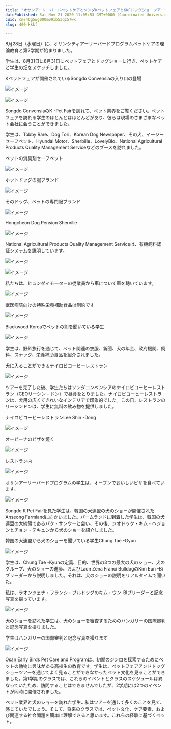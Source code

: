 ```yaml
---
title: "オサンアーリーバードペットケアとソンダKペットフェアとKKFドッグショーツアー"
datePublished: Sat Nov 21 2020 11:05:53 GMT+0000 (Coordinated Universal Time)
cuid: cm746g5wg000m09ib53qz57wx
slug: 400-kkkf

---
```



8月28日（水曜日）に、オサンシティアーリーバードプログラムペットケアの理論教育と第2学期が始まりました。

学生は、8月31日に8月31日にペットフェアとドッグショーに行き、ペットケアと学生の畑をスケッチしました。

Kペットフェアが開催されているSongdo Convensiaの入り口の登場

![イメージ](https://cdn.hashnode.com/res/hashnode/image/upload/v1739501731785/1880199a-5e84-489c-95c1-66d4ff9627bf.jpeg)

![イメージ](https://cdn.hashnode.com/res/hashnode/image/upload/v1739501734418/7c57e648-ee8a-44f1-89f3-a180d8310c27.jpeg)

Songdo ConvensiaのK -Pet Fairを訪れて、ペット業界をご覧ください。ペットフェアを訪れる学生のほとんどはほとんどがあり、彼らは現場のさまざまなペット会社に会うことができました。

学生は、Tobby Rare、Dog Tori、Korean Dog Newspaper、その犬、イージーセーフペット、Hyundai Motor、Sherbille、LovelyBlo、National Agricultural Products Quality Management Serviceなどのブースを訪れました。

ペットの消臭剤セーフペット

![イメージ](https://cdn.hashnode.com/res/hashnode/image/upload/v1739501737244/2817a1d8-d467-464b-9974-22ed703a3b09.jpeg)

ホットドッグの服ブランド

![イメージ](https://cdn.hashnode.com/res/hashnode/image/upload/v1739501739705/7279424c-6870-493a-a18d-a301efcb7db3.jpeg)

そのドッグ、ペットの専門服ブランド

![イメージ](https://cdn.hashnode.com/res/hashnode/image/upload/v1739501742330/29097e91-dc8d-478f-b79f-4b72cdbf8315.jpeg)

Hongcheon Dog Pension Sherville

![イメージ](https://cdn.hashnode.com/res/hashnode/image/upload/v1739501744711/dfebe23d-81c4-42f1-8f43-c49bc398facc.jpeg)

National Agricultural Products Quality Management Serviceは、有機飼料認証システムを説明しています。

![イメージ](https://cdn.hashnode.com/res/hashnode/image/upload/v1739501747788/e4a3cd0d-1347-49c6-85a9-a6569c3f59a2.jpeg)

![イメージ](https://cdn.hashnode.com/res/hashnode/image/upload/v1739501750744/9ec5ae8c-88ad-4af0-aa97-3d2dc8eb51d1.jpeg)

私たちは、ヒュンダイモーターの従業員から車について車を聴いています。

![イメージ](https://cdn.hashnode.com/res/hashnode/image/upload/v1739501753667/a0dd9661-69cc-4328-99a0-8bbeb46a027b.jpeg)

獣医病院向けの特殊栄養補助食品は制約です

![イメージ](https://cdn.hashnode.com/res/hashnode/image/upload/v1739501756095/32737824-70cd-44f2-82a7-ff0eb44c3962.jpeg)

Blackwood Koreaでペットの餌を聞いている学生

![イメージ](https://cdn.hashnode.com/res/hashnode/image/upload/v1739501758958/7ceb1b9b-6f37-4a46-9e20-4c1b018bce2a.jpeg)

学生は、野外旅行を通じて、ペット関連の衣服、新聞、犬の年金、政府機関、飼料、スナック、栄養補助食品を紹介されました。

犬に入ることができるナイロビコーヒーレストラン

![イメージ](https://cdn.hashnode.com/res/hashnode/image/upload/v1739501761938/ae7d0c1c-989e-4a38-b430-52cca081aa9b.jpeg)

ツアーを完了した後、学生たちはソンダコンベンシアのナイロビコーヒーレストラン（CEOリーシン - ドン）で昼食をとりました。ナイロビコーヒーレストランは、犬用の広くてきれいなインテリアで印象的でした。この日、レストランのリーシンドンは、学生に無料の飲み物を提供しました。

ナイロビコーヒーレストランLee Shin -Dong

![イメージ](https://cdn.hashnode.com/res/hashnode/image/upload/v1739501764433/d2dc5848-28a2-4e36-9af0-19ffebffb837.jpeg)

オービーナのピザを焼く

![イメージ](https://cdn.hashnode.com/res/hashnode/image/upload/v1739501767848/c46dabca-a289-4978-9dce-b8d0023ce43b.jpeg)

レストラン内

![イメージ](https://cdn.hashnode.com/res/hashnode/image/upload/v1739501770493/0cea5ad6-340b-46dd-b07b-3e72c990cfc6.jpeg)

オサンアーリーバードプログラムの学生は、オーブンでおいしいピザを食べています。

![イメージ](https://cdn.hashnode.com/res/hashnode/image/upload/v1739501773180/a35d6c6c-8d12-4259-a22f-fe805ad9e6d2.jpeg)

Songdo K Pet Fairを見た学生は、韓国の犬連盟の犬のショーが開催されたAnseong Farmlandに向かいました。パームランドに到着した学生は、韓国の犬連盟の大統領であるパク・サンウーと会い、その後、ジオドック・キム・ヘジョンとチョン・テキュンから犬のショーを紹介しました。

韓国の犬連盟から犬のショーを聞いている学生Chung Tae -Gyun

![イメージ](https://cdn.hashnode.com/res/hashnode/image/upload/v1739501775487/64010c81-fd9b-453c-950b-c4fe44cc07ca.jpeg)

学生は、Chung Tae -Kyunの定義、目的、世界の3つの最大の犬のショー、犬のグループ、犬のショーの進歩、およびLaon Zena Franci BulldogのKim Eun -Biブリーダーから説明しました。それは、犬のショーの説明をリアルタイムで聞いた。

私は、ラオンツェナ・フランシ・ブルドッグのキム・ウン-BIブリーダーと記念写真を撮っています。

![イメージ](https://cdn.hashnode.com/res/hashnode/image/upload/v1739501778396/b9d83758-c08a-487c-9959-2f5b8e25066f.jpeg)

犬のショーを訪れた学生は、犬のショーを審査するためのハンガリーの国際審判と記念写真を撮りました。

学生はハンガリーの国際審判と記念写真を撮ります

![イメージ](https://cdn.hashnode.com/res/hashnode/image/upload/v1739501780760/4a307f17-c6b2-474e-b9de-6d8389fe0564.jpeg)

Osan Early Birds Pet Care and Programは、初期のジンロを探索するためにペットの動物に興味がある高校生の教育です。学生は、ペットフェアアンドドッグショーツアーを通じてよく見ることができなかったペット文化を見ることができました。第1学期のクラスでは、これらのイベントとクラスのスケジュールは異なっていたため、訪問することはできませんでしたが、2学期には2つのイベントが同時に開催されました。

ペット業界と犬のショーを訪れた学生...私はツアーを通して多くのことを見て、感じていたでしょう。そして、将来のクラスでは、ペット文化、ケア要素、および関連する社会問題を簡単に理解できると思います。これらの経験に基づくペット。
